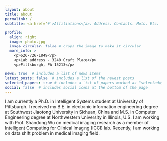 ```yaml
---
layout: about
title: about
permalink: /
subtitle: <a href='#'>Affiliations</a>. Address. Contacts. Moto. Etc.

profile:
  align: right
  image: photo.jpg
  image_circular: false # crops the image to make it circular
  more_info: >
    <p>626-726-1849</p>
    <p>Lab address - 3240 Craft Place</p>
    <p>Pittsburgh, PA 15213</p>

news: true  # includes a list of news items
latest_posts: false  # includes a list of the newest posts
selected_papers: true # includes a list of papers marked as "selected={true}"
social: false  # includes social icons at the bottom of the page
---
```


I am currently a Ph.D. in Intelligent Systems student at University of Pittsburgh. I received my B.E. in electronic information engineering degree at Southwest Jiaotong University in Sichuan, China and M.S. in Computer Engineering degree at Northwestern University in Illinois, U.S.
I am working with Prof. Shandong Wu on medical imaging research as a member of Intelligent Computing for Clinical Imaging (ICCI) lab. Recently, I am working on data shift problem in medical imaging field.